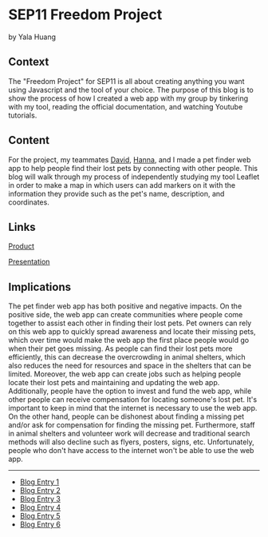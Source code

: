 # SEP11 Freedom Project
by Yala Huang

## Context
The "Freedom Project" for SEP11 is all about creating anything you want using Javascript and the tool of your choice. The purpose of this blog is to show the process of how I created a web app with my group by tinkering with my tool, reading the official documentation, and watching Youtube tutorials.

## Content
For the project, my teammates [David](https://github.com/davidkevinl7792), [Hanna](https://github.com/hannal7626), and I made a pet finder web app to help people find their lost pets by connecting with other people. This blog will walk through my process of independently studying my tool Leaflet in order to make a map in which users can add markers on it with the information they provide such as the pet's name, description, and coordinates.

## Links

[Product](https://yalah5084.github.io/sep11-fp/index.html)

[Presentation]([https://docs.google.com/presentation/d/1_8MxmJPayiErrXJfTolRqKTbgeRMfMC7WGCa0AnGYow/edit#slide=id.g24345b7fa2e_0_228](https://docs.google.com/presentation/d/17GQi0hqIRKB1PnaDHBHalsn606Czf5aM8RL-QssqTRs/edit?usp=sharing))

## Implications
The pet finder web app has both positive and negative impacts. On the positive side, the web app can create communities where people come together to assist each other in finding their lost pets. Pet owners can rely on this web app to quickly spread awareness and locate their missing pets, which over time would make the web app the first place people would go when their pet goes missing. As people can find their lost pets more efficiently, this can decrease the overcrowding in animal shelters, which also reduces the need for resources and space in the shelters that can be limited. Moreover, the web app can create jobs such as helping people locate their lost pets and maintaining and updating the web app. Additionally, people have the option to invest and fund the web app, while other people can receive compensation for locating someone's lost pet. It's important to keep in mind that the internet is necessary to use the web app. On the other hand, people can be dishonest about finding a missing pet and/or ask for compensation for finding the missing pet. Furthermore, staff in animal shelters and volunteer work will decrease and traditional search methods will also decline such as flyers, posters, signs, etc. Unfortunately, people who don't have access to the internet won't be able to use the web app. 

---

* [Blog Entry 1](entries/entry01.md)
* [Blog Entry 2](entries/entry02.md)
* [Blog Entry 3](entries/entry03.md)
* [Blog Entry 4](entries/entry04.md)
* [Blog Entry 5](entries/entry05.md)
* [Blog Entry 6](entries/entry06.md)
